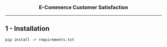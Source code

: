 <h3 align="center">E-Commerce Customer Satisfaction</h3>

---


## 1 - Installation

```
pip install -r requirements.txt
```